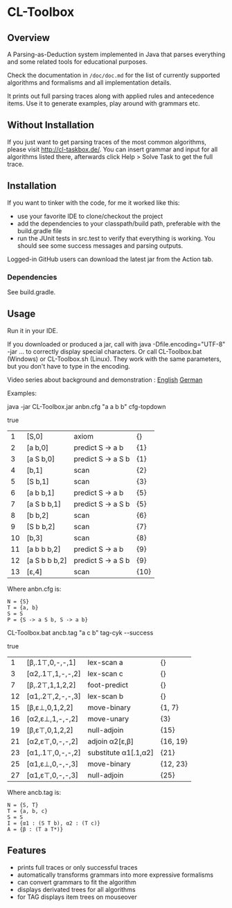 # CL-Toolbox

## Overview
A Parsing-as-Deduction system implemented in Java that parses everything and 
some related tools for educational purposes.

Check the documentation in `/doc/doc.md` for the list of currently supported 
algorithms and formalisms and all implementation details.

It prints out full parsing traces along with applied rules and antecedence items.
Use it to generate examples, play around with grammars etc.

## Without Installation

If you just want to get parsing traces of the most common algorithms, please 
visit http://cl-taskbox.de/. You can insert grammar and input for all algorithms 
listed there, afterwards click Help > Solve Task to get the full trace.

## Installation

If you want to tinker with the code, for me it worked like this:
- use your favorite IDE to clone/checkout the project
- add the dependencies to your classpath/build path, preferable with the 
build.gradle file
- run the JUnit tests in src.test to verify that everything is working. 
You should see some success messages and parsing outputs.

Logged-in GitHub users can download the latest jar from the Action tab.

### Dependencies

See build.gradle.

## Usage

Run it in your IDE.

If you downloaded or produced a jar, call with java -Dfile.encoding="UTF-8" -jar ... to 
correctly display special characters. Or call CL-Toolbox.bat (Windows) or 
CL-Toolbox.sh (Linux). They work with the same parameters, but you don't have 
to type in the encoding.

Video series about background and demonstration :
[English](https://www.youtube.com/playlist?list=PLlnJDVO5phqbKLKRvvQcrBK0VQjc6y7BH)
[German](https://www.youtube.com/playlist?list=PLt6jZ7OSaZOXEF-Bj18L8kpxZzt3rzhro)

Examples:

java -jar CL-Toolbox.jar anbn.cfg "a a b b" cfg-topdown

true
<table border="0">
<tr><td>1</td><td>[S,0]</td><td>axiom</td><td>{}</td></tr>
<tr><td>2</td><td>[a b,0]</td><td>predict S -> a b</td><td>{1}</td></tr>
<tr><td>3</td><td>[a S b,0]</td><td>predict S -> a S b</td><td>{1}</td></tr>
<tr><td>4</td><td>[b,1]</td><td>scan</td><td>{2}</td></tr>
<tr><td>5</td><td>[S b,1]</td><td>scan</td><td>{3}</td></tr>
<tr><td>6</td><td>[a b b,1]</td><td>predict S -> a b</td><td>{5}</td></tr>
<tr><td>7</td><td>[a S b b,1]</td><td>predict S -> a S b</td><td>{5}</td></tr>
<tr><td>8</td><td>[b b,2]</td><td>scan</td><td>{6}</td></tr>
<tr><td>9</td><td>[S b b,2]</td><td>scan</td><td>{7}</td></tr>
<tr><td>10</td><td>[b,3]</td><td>scan</td><td>{8}</td></tr>
<tr><td>11</td><td>[a b b b,2]</td><td>predict S -> a b</td><td>{9}</td></tr>
<tr><td>12</td><td>[a S b b b,2]</td><td>predict S -> a S b</td><td>{9}</td></tr>
<tr><td>13</td><td>[ε,4]</td><td>scan</td><td>{10}</td></tr>
</table>

Where anbn.cfg is:
```
N = {S}
T = {a, b}
S = S
P = {S -> a S b, S -> a b}
```

CL-Toolbox.bat ancb.tag "a c b" tag-cyk --success

true
<table border="0">
<tr><td>1</td><td>[β,.1⊤,0,-,-,1]</td><td>lex-scan a</td><td>{}</td></tr>
<tr><td>3</td><td>[α2,.1⊤,1,-,-,2]</td><td>lex-scan c</td><td>{}</td></tr>
<tr><td>7</td><td>[β,.2⊤,1,1,2,2]</td><td>foot-predict</td><td>{}</td></tr>
<tr><td>12</td><td>[α1,.2⊤,2,-,-,3]</td><td>lex-scan b</td><td>{}</td></tr>
<tr><td>15</td><td>[β,ε⊥,0,1,2,2]</td><td>move-binary</td><td>{1, 7}</td></tr>
<tr><td>16</td><td>[α2,ε⊥,1,-,-,2]</td><td>move-unary</td><td>{3}</td></tr>
<tr><td>19</td><td>[β,ε⊤,0,1,2,2]</td><td>null-adjoin</td><td>{15}</td></tr>
<tr><td>21</td><td>[α2,ε⊤,0,-,-,2]</td><td>adjoin α2[ε,β]</td><td>{16, 19}</td></tr>
<tr><td>23</td><td>[α1,.1⊤,0,-,-,2]</td><td>substitute α1[.1,α2]</td><td>{21}</td></tr>
<tr><td>25</td><td>[α1,ε⊥,0,-,-,3]</td><td>move-binary</td><td>{12, 23}</td></tr>
<tr><td>27</td><td>[α1,ε⊤,0,-,-,3]</td><td>null-adjoin</td><td>{25}</td></tr>
</table>

Where ancb.tag is:
```
N = {S, T}
T = {a, b, c}
S = S
I = {α1 : (S T b), α2 : (T c)}
A = {β : (T a T*)}
```

## Features

- prints full traces or only successful traces
- automatically transforms grammars into more expressive formalisms
- can convert grammars to fit the algorithm
- displays derivated trees for all algorithms
- for TAG displays item trees on mouseover
